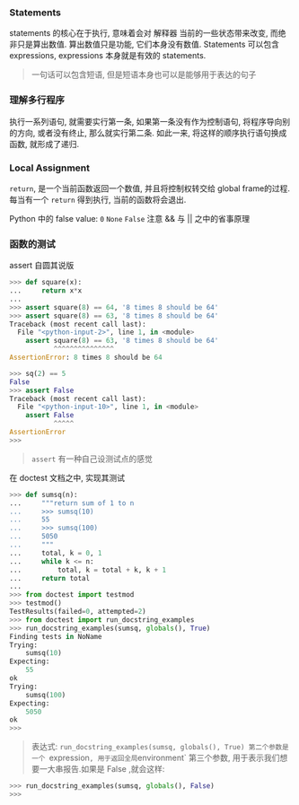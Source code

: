 ### Statements

statements 的核心在于执行, 意味着会对 解释器 当前的一些状态带来改变, 而绝非只是算出数值. 算出数值只是功能, 它们本身没有数值.
Statements 可以包含 expressions, expressions 本身就是有效的 statements.

>一句话可以包含短语, 但是短语本身也可以是能够用于表达的句子

### 理解多行程序

执行一系列语句, 就需要实行第一条, 如果第一条没有作为控制语句, 将程序导向别的方向, 或者没有终止, 那么就实行第二条.
如此一来, 将这样的顺序执行语句换成函数, 就形成了递归.

### Local Assignment

`return`, 是一个当前函数返回一个数值, 并且将控制权转交给 global frame的过程. 每当有一个 `return` 得到执行, 当前的函数将会退出.

Python 中的 false value:
	`0` `None` `False`
注意 && 与 || 之中的省事原理

### 函数的测试

assert 自圆其说版
```python
>>> def square(x):
...     return x*x
...
>>> assert square(8) == 64, '8 times 8 should be 64'
>>> assert square(8) == 63, '8 times 8 should be 64'
Traceback (most recent call last):
  File "<python-input-2>", line 1, in <module>
    assert square(8) == 63, '8 times 8 should be 64'
           ^^^^^^^^^^^^^^^
AssertionError: 8 times 8 should be 64
```

```python
>>> sq(2) == 5
False
>>> assert False
Traceback (most recent call last):
  File "<python-input-10>", line 1, in <module>
    assert False
           ^^^^^
AssertionError
>>>
```

>`assert` 有一种自己设测试点的感觉

在 doctest 文档之中, 实现其测试

```python
>>> def sumsq(n):
...     """return sum of 1 to n
...     >>> sumsq(10)
...     55
...     >>> sumsq(100)
...     5050
...     """
...     total, k = 0, 1
...     while k <= n:
...         total, k = total + k, k + 1
...     return total
...
>>> from doctest import testmod
>>> testmod()
TestResults(failed=0, attempted=2)
>>> from doctest import run_docstring_examples
>>> run_docstring_examples(sumsq, globals(), True)
Finding tests in NoName
Trying:
    sumsq(10)
Expecting:
    55
ok
Trying:
    sumsq(100)
Expecting:
    5050
ok
>>>
```

>表达式:
>`run_docstring_examples(sumsq, globals(), True)
>第二个参数是一个 `expression` , 用于返回全局 `environment`
>第三个参数, 用于表示我们想要一大串报告.如果是 False ,就会这样:

```python
>>> run_docstring_examples(sumsq, globals(), False)
>>>
```


